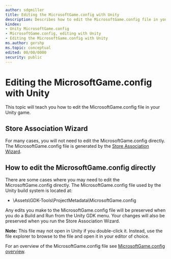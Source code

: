 ```yaml
---
author: sdgmiller
title: Editing the MicrosoftGame.config with Unity
description: Describes how to edit the MicrosoftGame.config file in your Unity game.
kindex:
- Unity MicrosoftGame.config
- MicrosoftGame.config, editing with Unity
- Editing the MicrosoftGame.config with Unity
ms.author: gershp
ms.topic: conceptual
edited: 00/00/0000
security: public
---
```


# Editing the MicrosoftGame.config with Unity

This topic will teach you how to edit the MicrosoftGame.config file in your Unity game.


## Store Association Wizard  

For many cases, you will not need to edit the MicrosoftGame.config directly. The MicrosoftGame.config file is generated by the [Store Association Wizard](features/gdk-unity-store-association.md). 

## How to edit the MicrosoftGame.config directly  

There are some cases where you may need to edit the MicrosoftGame.config directly.
The MicrosoftGame.config file used by the Unity build system is located at:  
* \Assets\GDK-Tools\ProjectMetadata\MicrosoftGame.config  

Any edits you make to the MicrosoftGame.config file will be preserved when you do a Build and Run from the Unity GDK menu. Your changes will also be preserved when you run the Store Association Wizard.

**Note:** This file may not open in Unity if you double-click it. Instead, use the file explorer to browse to the file and open it in your editor of choice.   

For an overview of the MicrosoftGame.config file see [MicrosoftGame.config overview](../../system/overviews/microsoft-game-config/MicrosoftGameConfig-Overview.md).  

